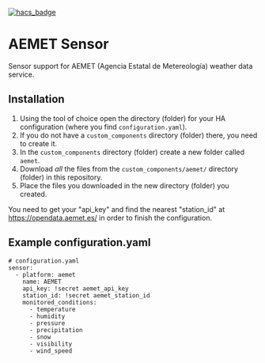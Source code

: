 [![hacs_badge](https://img.shields.io/badge/HACS-Custom-orange.svg?style=for-the-badge)](https://github.com/custom-components/hacs)


# AEMET Sensor

Sensor support for AEMET (Agencia Estatal de Metereología) weather data service.

## Installation

1. Using the tool of choice open the directory (folder) for your HA configuration (where you find `configuration.yaml`).
2. If you do not have a `custom_components` directory (folder) there, you need to create it.
3. In the `custom_components` directory (folder) create a new folder called `aemet`.
4. Download _all_ the files from the `custom_components/aemet/` directory (folder) in this repository.
5. Place the files you downloaded in the new directory (folder) you created.

You need to get your "api_key" and find the nearest "station_id" at https://opendata.aemet.es/
in order to finish the configuration.

## Example configuration.yaml

```
# configuration.yaml
sensor:
  - platform: aemet
    name: AEMET
    api_key: !secret aemet_api_key
    station_id: !secret aemet_station_id
    monitored_conditions:
      - temperature
      - humidity
      - pressure
      - precipitation
      - snow
      - visibility
      - wind_speed
```
